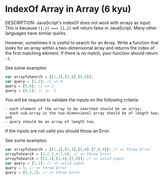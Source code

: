 # IndexOf Array in Array (6 kyu)

DESCRIPTION:
JavaScript's indexOf does not work with arrays as input. This is because `[1,2] === [1,2]` will return false in JavaScript. Many other languages have similar quirks.

However, sometimes it is useful to search for an Array. Write a function that looks for an array within a two-dimensional array and returns the index of the first matching element. If there is no match, your function should return `-1`.

See some examples:
```javascript
var arrayToSearch = [[1,2],[3,4],[5,6]];
var query = [1,2]; // => 0
query = [5,6]; // => 2
query = [9,2]; // => -1
```
You will be required to validate the inputs on the following criteria:

    - each element of the array to be searched should be an array;
    - each sub-array in the two-dimensional array should be of length two; and
    - query should be an array of length two.
If the inputs are not valid you should throw an Error.

See some examples:
```javascript
var arrayToSearch = [[1,2],[3,4],[5,6],[7,8,9]]; // => throw Error
arrayToSearch = [1,2,3,4,5,6]; // => throw Error
arrayToSearch = [[1,2],[3,4],[5,6]]; // => valid input
var query = [1,2]; // => valid input
query = 5; // => throw Error
query = [9,2,1]; // => throw Error
```